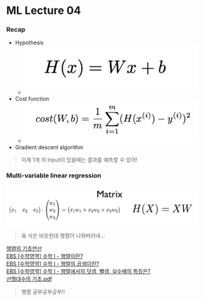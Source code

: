 # ML Lecture 04
### Recap
* Hypothesis
  * ![img](img/lec04-1.png)
* Cost function
  * ![img](img/lec04-2.png)
* Gradient descent algorithm

> 이제 1개 의 Input이 있을때는 결과를 예측할 수 있어!

### Multi-variable linear regression
![img](img/lec04-3.png)
> 읔 식은 비슷한데 행렬이 나와버리네...

[행렬의 기초연산](https://ratsgo.github.io/linear%20algebra/2017/03/14/operations/)\
[EBS [수학영역] 수학 I - 행렬이란?](https://www.youtube.com/watch?v=QCJd8R8G1lk)\
[EBS [수학영역] 수학 I - 행렬의 곱셈이란?](https://www.youtube.com/watch?v=qwEWO-cQwXQ)\
[EBS [수학영역] 수학 I - 행렬에서의 덧셈, 뺄셈, 실수배의 특징은?](https://www.youtube.com/watch?v=m4quGRilsAY)\
[선형대수의 기초.pdf](files/선형대수의기초.pdf)
> 행렬 공부공부공부!!